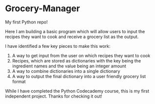 # Grocery-Manager
My first Python repo!

Here I am building a basic program which will allow users to input the recipes they want to cook and receive a grocery list as the output.

I have identified a few key pieces to make this work:
  1. A way to get input from the user on which recipes they want to cook
  2. Recipes, which are stored as dictionaries with the key being the ingredient names and the value being an integer amount
  3. A way to combine dictionaries into a single dictionary
  4. A way to output the final dictionary into a user friendly grocery list format

While I have completed the Python Codecademy course, this is my first independent project. Thanks for checking it out!
